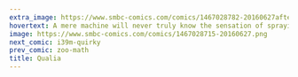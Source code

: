 ```yaml
---
extra_image: https://www.smbc-comics.com/comics/1467028782-20160627after.png
hovertext: A mere machine will never truly know the sensation of spraying aerosolized cheese directly into its mouth.
image: https://www.smbc-comics.com/comics/1467028715-20160627.png
next_comic: i39m-quirky
prev_comic: zoo-math
title: Qualia
---
```


